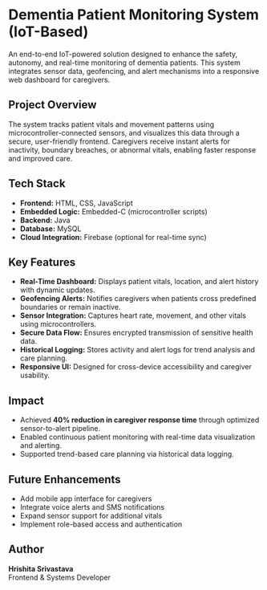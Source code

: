 # Dementia Patient Monitoring System (IoT-Based)
An end-to-end IoT-powered solution designed to enhance the safety, autonomy, and real-time monitoring of dementia patients. This system integrates sensor data, geofencing, and alert mechanisms into a responsive web dashboard for caregivers.

## Project Overview
The system tracks patient vitals and movement patterns using microcontroller-connected sensors, and visualizes this data through a secure, user-friendly frontend. Caregivers receive instant alerts for inactivity, boundary breaches, or abnormal vitals, enabling faster response and improved care.

## Tech Stack
- **Frontend:** HTML, CSS, JavaScript  
- **Embedded Logic:** Embedded-C (microcontroller scripts)  
- **Backend:** Java  
- **Database:** MySQL  
- **Cloud Integration:** Firebase (optional for real-time sync)  

## Key Features
- **Real-Time Dashboard:** Displays patient vitals, location, and alert history with dynamic updates.  
- **Geofencing Alerts:** Notifies caregivers when patients cross predefined boundaries or remain inactive.  
- **Sensor Integration:** Captures heart rate, movement, and other vitals using microcontrollers.  
- **Secure Data Flow:** Ensures encrypted transmission of sensitive health data.  
- **Historical Logging:** Stores activity and alert logs for trend analysis and care planning.  
- **Responsive UI:** Designed for cross-device accessibility and caregiver usability.

## Impact

- Achieved **40% reduction in caregiver response time** through optimized sensor-to-alert pipeline.  
- Enabled continuous patient monitoring with real-time data visualization and alerting.  
- Supported trend-based care planning via historical data logging.

## Future Enhancements

- Add mobile app interface for caregivers  
- Integrate voice alerts and SMS notifications  
- Expand sensor support for additional vitals  
- Implement role-based access and authentication

## Author

**Hrishita Srivastava**  
Frontend & Systems Developer
